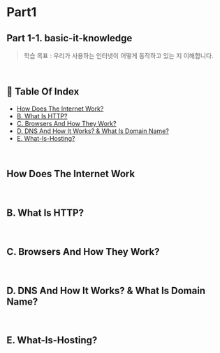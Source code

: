 # Part1 
## Part 1-1. basic-it-knowledge
> 학습 목표 : 우리가 사용하는 인터넷이 어떻게 동작하고 있는 지 이해합니다.
<br/>

## 📑 Table Of Index
- [How Does The Internet Work?](#How-Does-The-Internet-Work)
- [B. What Is HTTP?](#B.-What-Is-HTTP)
- [C. Browsers And How They Work?](#C.-Browsers-And-How-They-Work?)
- [D. DNS And How It Works? & What Is Domain Name?](#D.-DNS-And-How-It-Works?-&-What-Is-Domain-Name?)
- [E. What-Is-Hosting?](#E.-What-Is-Hosting?)
<br/>

## How Does The Internet Work
<br/>

## B. What Is HTTP?
<br/>

## C. Browsers And How They Work?
<br/>

## D. DNS And How It Works? & What Is Domain Name?
<br/>

## E. What-Is-Hosting?
<br/>
